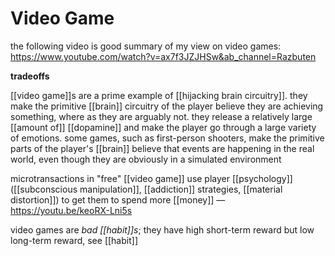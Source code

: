 # Video Game

the following video is good summary of my view on video games: <https://www.youtube.com/watch?v=ax7f3JZJHSw&ab_channel=Razbuten>

**tradeoffs**

[[video game]]s are a prime example of [[hijacking brain circuitry]]. they make the primitive [[brain]] circuitry of the player believe they are achieving something, where as they are arguably not. they release a relatively large [[amount of]] [[dopamine]] and make the player go through a large variety of emotions. some games, such as first-person shooters, make the primitive parts of the player's [[brain]] believe that events are happening in the real world, even though they are obviously in a simulated environment

microtransactions in "free" [[video game]] use player [[psychology]] ([[subconscious manipulation]], [[addiction]] strategies, [[material distortion]]) to get them to spend more [[money]] &mdash; <https://youtu.be/keoRX-Lni5s>

video games are _bad [[habit]]s_; they have high short-term reward but low long-term reward, see [[habit]]
